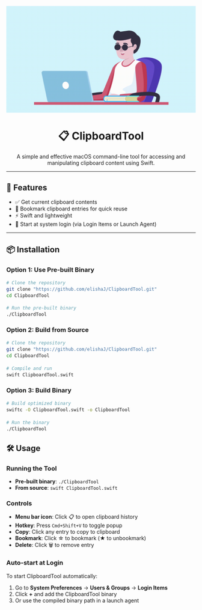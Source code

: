 <p align="center">
  <img src="demo.gif" width="800" alt="ClipboardTool Demo"/>
</p>

<h1 align="center">📋 ClipboardTool</h1>

<p align="center">
  A simple and effective macOS command-line tool for accessing and manipulating clipboard content using Swift.
</p>

---

## 🚀 Features

- ✅ Get current clipboard contents
- 📌 Bookmark clipboard entries for quick reuse
- ⚡ Swift and lightweight
- 🔄 Start at system login (via Login Items or Launch Agent)

---

## 📦 Installation

### Option 1: Use Pre-built Binary
```bash
# Clone the repository
git clone "https://github.com/elishaJ/ClipboardTool.git"
cd ClipboardTool

# Run the pre-built binary
./ClipboardTool
```

### Option 2: Build from Source
```bash
# Clone the repository
git clone "https://github.com/elishaJ/ClipboardTool.git"
cd ClipboardTool

# Compile and run
swift ClipboardTool.swift
```

### Option 3: Build Binary
```bash
# Build optimized binary
swiftc -O ClipboardTool.swift -o ClipboardTool

# Run the binary
./ClipboardTool
```

## 🛠 Usage

### Running the Tool
- **Pre-built binary**: `./ClipboardTool`
- **From source**: `swift ClipboardTool.swift`

### Controls
- **Menu bar icon**: Click 📋 to open clipboard history
- **Hotkey**: Press `Cmd+Shift+V` to toggle popup
- **Copy**: Click any entry to copy to clipboard
- **Bookmark**: Click ☆ to bookmark (★ to unbookmark)
- **Delete**: Click 🗑 to remove entry

### Auto-start at Login
To start ClipboardTool automatically:
1. Go to **System Preferences** → **Users & Groups** → **Login Items**
2. Click **+** and add the ClipboardTool binary
3. Or use the compiled binary path in a launch agent

